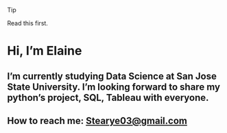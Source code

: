 > [!TIP]
> Read this first.

# Hi, I’m Elaine
## I’m currently studying Data Science at San Jose State University. I’m looking forward to share my python’s project, SQL, Tableau with everyone.
## How to reach me: Stearye03@gmail.com

